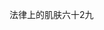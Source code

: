 <p>法律上的肌肤六十2九<img src="/api/resource/images/ab7cad00313c69757d247c1920db9c18a89b5382.jpg" alt=""></p>
